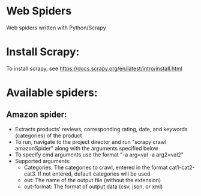 # Web Spiders
Web spiders written with Python/Scrapy

# Install Scrapy:
To install scrapy, see https://docs.scrapy.org/en/latest/intro/install.html

# Available spiders:
## Amazon spider:
* Extracts products' reviews, corresponding rating, date, and keywords (categories) of the product
* To run, navigate to the project director and run "scrapy crawl amazonSpider" along with the arguments specified below
* To specify cmd arguments use the format "-a arg=val -a arg2=val2"
* Supported arguments:
    * Categories: The categories to crawl, entered in the format cat1-cat2-cat3. If not entered, default categories will be used
    * out: The name of the output file (without the extension)
    * out-format: The format of output data (csv, json, or xml)

